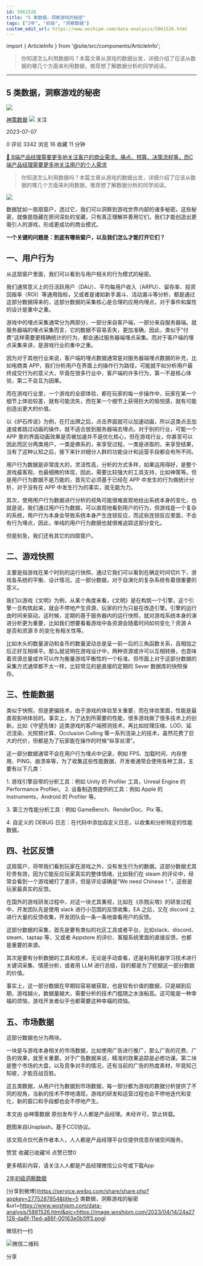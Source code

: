```yaml
---
id: 5861526
title: "5 类数据，洞察游戏的秘密"
tags: ["2年", "初级", "洞察数据"]
custom_edit_url: https://www.woshipm.com/data-analysis/5861526.html
---
```

import { ArticleInfo } from '@site/src/components/ArticleInfo';

<ArticleInfo
    author="神策数据"
    authorLink="https://www.woshipm.com/u/68466"
    published="2023-07-07"
    views={3342}
    comments={0}
    collects={16}
/>

> 你知道怎么利用数据吗？本篇文章从游戏的数据出发，详细介绍了应该从数据的哪几个方面来利用数据，推荐想了解数据分析的同学阅读。

---

## 5 类数据，洞察游戏的秘密

[![](https://static.woshipm.com/view/woshipm_api_def_20240109112039_9620.png?imageView2/1/w/72/h/72/q/100)](https://www.woshipm.com/u/68466)

[神策数据](https://www.woshipm.com/u/68466) ![](https://static.woshipm.com/tag/1122_1@2x.png) 关注

2023-07-07

0 评论 3342 浏览 16 收藏 11 分钟

[🔗 B端产品经理需要更多地关注客户的商业需求、痛点、预算、决策流程等，而C端产品经理需要更多地关注用户的个人需求](https://ke.qidianla.com/courses/bcpm)

> 你知道怎么利用数据吗？本篇文章从游戏的数据出发，详细介绍了应该从数据的哪几个方面来利用数据，推荐想了解数据分析的同学阅读。

![](https://image.woshipm.com/2023/04/14/24a27128-da8f-11ed-a86f-00163e0b5ff3.png)

数据犹如一扇扇窗户，透过它，我们可以洞察到游戏世界内部的诸多秘密。这些秘密，就像是隐藏在房间深处的宝藏，只有真正理解并善用它们，我们才能创造出更吸引人的游戏，形成更成功的商业模式。

**一个关键的问题是：到底有哪些窗户，以及我们怎么才能打开它们？**

## 一、用户行为

从这扇窗户里面，我们可以看到与用户相关的行为模式的秘密。

我们通常意义上的日活跃用户（DAU）、平均每用户收入（ARPU）、留存率、投资回报率（ROI）等通用指标，又或者是诸如新手漏斗、活动漏斗等分析，都是通过这部分数据得来的，这部分数据的采集核心是合理的应用内埋点，对于事件和属性的设计是重中之重。

游戏中的埋点采集通常分为两部分，一部分来自客户端，一部分来自服务器端。就服务器端的埋点采集而言，它的数据不容易丢失，更加准确，因此，类似于“付费”这样需要更精确统计的行为，都会通过服务器端埋点采集。而对于客户端的埋点采集来讲，是游戏行业的重中之重。

因为对于其他行业来说，客户端的埋点数据通常是对服务器端埋点数据的补充，比如电商类 APP，我们分析用户在界面上的操作行为路径，可能就不如分析用户最终成交行为的意义大，毕竟在很多行业中，客户端的许多行为，第一不是核心体验，第二不会互为因果。

而在游戏行业里，一个游戏的全部体验，都在玩家的每一步操作中，玩家在某一个细节上体验较差，就有可能流失，而在某一个细节上获得巨大的愉悦感，就有可能创造出更大的价值。

以《炉石传说》为例，在打出牌之后，点击界面就可以加速动画，所以这类点击加速或者跳过动画的操作，就不适合放到服务器端去埋点。对于别的行业，可能一个 APP 里的界面动画效果是否被加速并不是优化核心，但在游戏行业，你甚至可以因此而区分两类用户，一类是佛系的，来享受过程，一类是进取的，来享受结果，当有了这种认知之后，接下来针对细分人群的功能设计和运营手段都会有所不同。

用户行为数据是非常庞大的，灵活性高，分析的方式多样，如果运用得好，是整个游戏最客观，也最细微的体现，因此，需要比较强大的工具支持，比如神策等。但是用户行为数据不是万能的，首先它必须基于已经在 APP 中发生的行为做统计分析，对于没有在 APP 中发生行为的事实，就无能为力。

其次，使用用户行为数据进行分析的视角可能很难直观地给出系统本身的变化，也就是说，我们通过用户行为数据，可以直观地看到用户的行为，但游戏是一个复杂的系统，用户行为本身会导致系统本身产生连锁反应，而这些连锁反应里面，不会有行为埋点，因此，单纯的用户行为数据也就很难追踪这部分变化。

但是别急，我们还有其它的四扇窗户。

## 二、游戏快照

主要是指游戏在某个时刻的运行快照，通过它我们可以看到在确定时间切片下，游戏各系统的平衡、设计情况。这一部分数据，对于自演化的复杂系统有着很重要的意义。

我们以游戏《文明》为例，从某个角度来看，《文明》是在构筑一个引擎，这个引擎一旦构筑起来，就会不停地产生资源，玩家的行为只是在改造引擎。引擎的运行由时间来驱动，这时候，定期的基于服务器内的运行快照，就对游戏系统本身的演进分析更为重要，比如我们想要看看游戏中各资源会随着时间如何变化？资源 A 是否和资源 B 的变化有相关性等。

比如木头的数量波动和金币的数量波动总是呈一前一后的三角函数关系，且相加之后正好互相填平。那么就说明在游戏设计中，两种资源或许可以互相转换，也意味着资源总量或许可以作为衡量游戏平衡性的一个标准。但市面上对于这部分数据的采集方式通常都不太一样，比较常见的是直接的定期的 Sever 数据库的快照保存。

## 三、性能数据

类似于快照，但是更偏技术，由于游戏的体验至关重要，而在体验里面，性能是最直观影响体验的。事实上，为了达到所需要的性能，很多游戏做了很多技术上的创新。比如《守望先锋》这类游戏的客户端预测技术，再比如纹理压缩、LOD、延迟渲染、光照预计算、Occlusion Culling 等一系列渲染上的技术，虽然花费了巨大的代价，但都是为了玩家能在操作的时候“纵享丝滑”。

这一部分数据通常不会在用户行为埋点中记录，例如 FPS、加载时间、内存使用、PING、崩溃率等，为了收集这些性能数据，开发者通常会使用各种工具，主要有以下几类：

1\. 游戏引擎自带的分析工具：例如 Unity 的 Profiler 工具，Unreal Engine 的 Performance Profiler。 2. 设备制造商提供的工具：例如 Apple 的 Instruments，Android 的 Profiler 等。

3\. 第三方性能分析工具：例如 GameBench、RenderDoc、Pix 等。

4\. 自定义的 DEBUG 日志：在代码中添加自定义日志，以收集和分析特定的性能数据。

## 四、社区反馈

这扇窗户，将带我们看到玩家在游戏之外，没有发生行为的数据。这部分数据尤其珍贵有效，因为它能反应玩家真实的整体情绪，比如我们在 steam 的评论中，经常会看到一个游戏被打了差评，但是评论语确是“We need Chinese！”，这些是玩家最真实的反馈。

在国外的游戏研发过程中，对这一块尤其重视，比如在《杀戮尖塔》的研发过程中，开发团队先是使用 slack 进行小范围的反馈收集，EA 之后，又在 discord 上进行大量的反馈收集，开发团队会一条一条地查看用户的反馈。

这部分数据的采集，首先是要有类似的社区工具或者平台，比如slack、discord、steam、taptap 等，又或者 Appstore 的评价、客服系统里面的直接反馈，也都是重要的来源。

其次是要有分析数据的工具和技术，无论是手动查看，还是利用机器学习技术进行关键词采集、情感分析，或者用 LLM 进行总结，目的都是为了挖掘这一部分数据的价值。

事实上，这一部分数据在早期较容易被获取，也是较有价值的数据，只是越到后期，游戏越火，数据量越大，需要分析的技术门槛随之水涨船高。这可能是一种幸福的烦恼，游戏开发者似乎也都需要这种幸福的烦恼。

## 五、市场数据

这部分数据也分为两块。

一块是与游戏本身相关的市场数据，比如使用广告进行推广，那么广告的花费、广告的效果，就至关重要。对于广告数据来说，精准的效果追踪是必修功课。第二块是整个市场的大盘，以及竞争对手的情况，还有当前的广告的热度素材，毕竟知己知彼，才能百战百胜。

这五类数据，从用户行为数据到市场数据，每一部分都为游戏的数据分析提供了不同的视角，当新的技术不停地涌现，游戏的研发和运营过程也会不停地迭代和变化，新的窗口和手段都也会不停地产生。

本文由 @神策数据 原创发布于人人都是产品经理。未经许可，禁止转载。

题图来自Unsplash，基于CC0协议。

该文观点仅代表作者本人，人人都是产品经理平台仅提供信息存储空间服务。

赞赏 收藏已收藏16 点赞已赞0

更多精彩内容，请关注人人都是产品经理微信公众号或下载App

[2年](https://www.woshipm.com/tag/2%e5%b9%b4)[初级](https://www.woshipm.com/tag/%e5%88%9d%e7%ba%a7)[洞察数据](https://www.woshipm.com/tag/%e6%b4%9e%e5%af%9f%e6%95%b0%e6%8d%ae)

[分享到微博](https://service.weibo.com/share/share.php?appkey=2775287854&title=5 类数据，洞察游戏的秘密&url=https://www.woshipm.com/data-analysis/5861526.html&pic=https://image.woshipm.com/2023/04/14/24a27128-da8f-11ed-a86f-00163e0b5ff3.png)

微信扫一扫

![微信二维码](https://api.pwmqr.com/qrcode/create/?url=https://www.woshipm.com/data-analysis/5861526.html)

分享